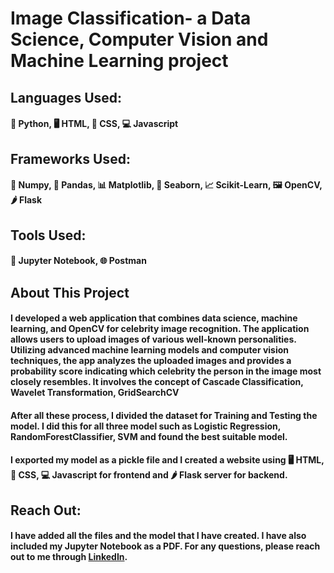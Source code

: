 # Image Classification- a Data Science, Computer Vision and Machine Learning project
## Languages Used:
#### 🐍 Python, 🖥️ HTML, 📱 CSS, 💻 Javascript
## Frameworks Used:
#### 🧊 Numpy, 🐼 Pandas, 📊 Matplotlib, 📶 Seaborn, 📈 Scikit-Learn, 🖼️ OpenCV, 🌶️ Flask
## Tools Used:
#### 📙 Jupyter Notebook, 🌐 Postman
## About This Project
#### I developed a web application that combines data science, machine learning, and OpenCV for celebrity image recognition. The application allows users to upload images of various well-known personalities. Utilizing advanced machine learning models and computer vision techniques, the app analyzes the uploaded images and provides a probability score indicating which celebrity the person in the image most closely resembles. It involves the concept of Cascade Classification, Wavelet Transformation, GridSearchCV
#### After all these process, I divided the dataset for Training and Testing the model. I did this for all three model such as Logistic Regression, RandomForestClassifier, SVM and found the best suitable model.
#### I exported my model as a pickle file and I created a website using 🖥️ HTML, 📱 CSS, 💻 Javascript for frontend and 🌶️ Flask server for backend.
## Reach Out:
#### I have added all the files and the model that I have created. I have also included my Jupyter Notebook as a PDF. For any questions, please reach out to me through [LinkedIn](https://www.linkedin.com/in/spraveenkumar2205/).
